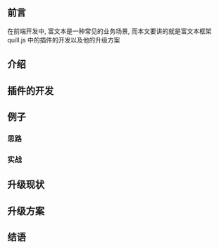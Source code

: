 ## 前言

在前端开发中, 富文本是一种常见的业务场景, 而本文要讲的就是富文本框架 quill.js 中的插件的开发以及他的升级方案

## 介绍

## 插件的开发

## 例子

### 思路

### 实战

## 升级现状

## 升级方案

## 结语

